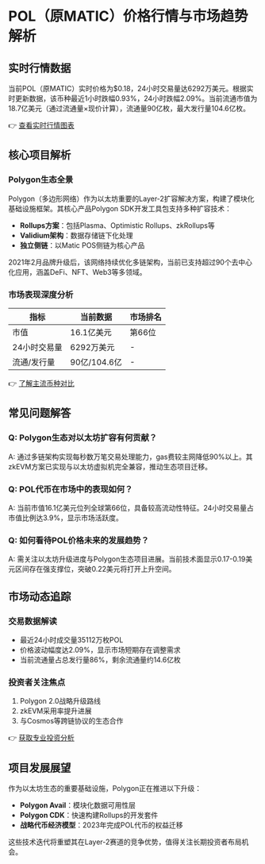 # POL（原MATIC）价格行情与市场趋势解析

## 实时行情数据

当前POL（原MATIC）实时价格为$0.18，24小时交易量达6292万美元。根据实时更新数据，该币种最近1小时跌幅0.93%，24小时跌幅2.09%。当前流通市值为18.7亿美元（通过流通量×现价计算），流通量90亿枚，最大发行量104.6亿枚。

👉 [查看实时行情图表](https://bit.ly/okx_welcome)

## 核心项目解析

### Polygon生态全景
Polygon（多边形网络）作为以太坊重要的Layer-2扩容解决方案，构建了模块化基础设施框架。其核心产品Polygon SDK开发工具包支持多种扩容技术：
- **Rollups方案**：包括Plasma、Optimistic Rollups、zkRollups等
- **Validium架构**：数据存储链下化处理
- **独立侧链**：以Matic POS侧链为核心产品

2021年2月品牌升级后，该网络持续优化多链架构，当前已支持超过90个去中心化应用，涵盖DeFi、NFT、Web3等多领域。

### 市场表现深度分析

| 指标                | 当前数据        | 市场排名 |
|---------------------|----------------|----------|
| 市值                | 16.1亿美元     | 第66位   |
| 24小时交易量        | 6292万美元     | -        |
| 流通/发行量         | 90亿/104.6亿   | -        |

👉 [了解主流币种对比](https://bit.ly/okx_welcome)

## 常见问题解答

### Q: Polygon生态对以太坊扩容有何贡献？
A: 通过多链架构实现每秒数万笔交易处理能力，gas费较主网降低90%以上。其zkEVM方案已实现与以太坊虚拟机完全兼容，推动生态项目迁移。

### Q: POL代币在市场中的表现如何？
A: 当前市值16.1亿美元位列全球第66位，具备较高流动性特征。24小时交易量占市值比例达3.9%，显示市场活跃度。

### Q: 如何看待POL价格未来的发展趋势？
A: 需关注以太坊升级进度与Polygon生态项目进展。当前技术面显示0.17-0.19美元区间存在强支撑位，突破0.22美元将打开上升空间。

## 市场动态追踪

### 交易数据解读
- 最近24小时成交量35112万枚POL
- 价格波动幅度达2.09%，显示市场短期存在调整需求
- 当前流通量占总发行量86%，剩余流通量约14.6亿枚

### 投资者关注焦点
1. Polygon 2.0战略升级路线
2. zkEVM采用率提升进展
3. 与Cosmos等跨链协议的生态合作

👉 [获取专业投资分析](https://bit.ly/okx_welcome)

## 项目发展展望

作为以太坊生态的重要基础设施，Polygon正在推进以下升级：
- **Polygon Avail**：模块化数据可用性层
- **Polygon CDK**：快速构建Rollups的开发套件
- **战略代币经济模型**：2023年完成POL代币的权益迁移

这些技术迭代将重塑其在Layer-2赛道的竞争优势，值得关注长期投资者布局机会。